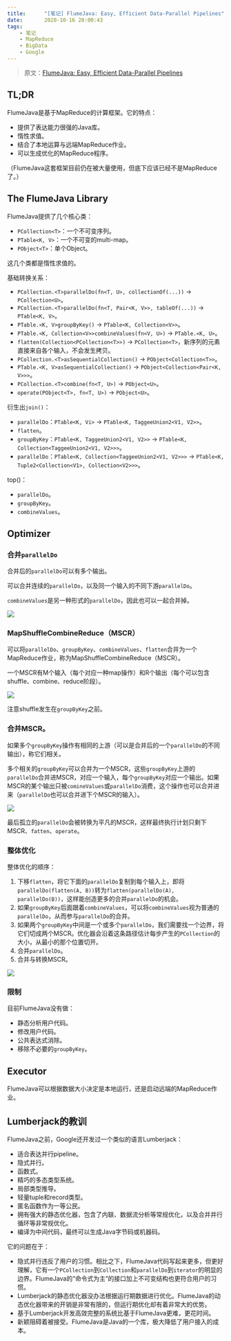 ```yaml
---
title:      "[笔记] FlumeJava: Easy, Efficient Data-Parallel Pipelines"
date:       2020-10-16 20:00:43
tags:
    - 笔记
    - MapReduce
    - BigData
    - Google
---
```


> 原文：[FlumeJava: Easy, Efficient Data-Parallel Pipelines](https://research.google/pubs/pub35650.pdf)

## TL;DR

FlumeJava是基于MapReduce的计算框架。它的特点：
- 提供了表达能力很强的Java库。
- 惰性求值。
- 结合了本地运算与远端MapReduce作业。
- 可以生成优化的MapReduce程序。

（FlumeJava这套框架目前仍在被大量使用，但底下应该已经不是MapReduce了。）

<!--more-->

## The FlumeJava Library

FlumeJava提供了几个核心类：
- `PCollection<T>`：一个不可变序列。
- `PTable<K, V>`：一个不可变的multi-map。
- `PObject<T>`：单个Object。

这几个类都是惰性求值的。

基础转换关系：
- `PCollection.<T>parallelDo(fn<T, U>, collectionOf(...))` -> `PCollection<U>`。
- `PCollection.<T>parallelDo(fn<T, Pair<K, V>>, tableOf(...))` -> `PTable<K, V>`。
- `PTable.<K, V>groupByKey()` -> `PTable<K, Collection<V>>`。
- `PTable.<K, Collection<V>>combineValues(fn<V, U>)` -> `PTable.<K, U>`。
- `flatten(Collection<PCollection<T>>)` -> `PCollection<T>`，新序列的元素直接来自各个输入，不会发生拷贝。
- `PCollection.<T>asSequentialCollection()` -> `PObject<Collection<T>>`。
- `PTable.<K, V>asSequentialCollection()` -> `PObject<Collection<Pair<K, V>>>`。
- `PCollection.<T>combine(fn<T, U>)` -> `PObject<U>`。
- `operate(PObject<T>, fn<T, U>)` -> `PObject<U>`。

衍生出`join()`：
- `parallelDo`：`PTable<K, Vi>` -> `PTable<K, TaggeeUnion2<V1, V2>>`。
- `flatten`。
- `groupByKey`：`PTable<K, TaggeeUnion2<V1, V2>>` -> `PTable<K, Collection<TaggeeUnion2<V1, V2>>>`。
- `parallelDo`：`PTable<K, Collection<TaggeeUnion2<V1, V2>>>` -> `PTable<K, Tuple2<Collection<V1>, Collection<V2>>>`。

top()：
- `parallelDo`。
- `groupByKey`。
- `combineValues`。

## Optimizer

### 合并`parallelDo`

合并后的`parallelDo`可以有多个输出。

可以合并连续的`parallelDo`，以及同一个输入的不同下游`parallelDo`。

`combineValues`是另一种形式的`parallelDo`，因此也可以一起合并掉。

![](https://fuzhe-pics.oss-cn-beijing.aliyuncs.com/flumejava-01.jpg)

### MapShuffleCombineReduce（MSCR）

可以将`parallelDo`、`groupByKey`、`combineValues`、`flatten`合并为一个MapReduce作业，称为MapShuffleCombineReduce（MSCR）。

一个MSCR有M个输入（每个对应一种map操作）和R个输出（每个可以包含shuffle、combine、reduce阶段）。

![](https://fuzhe-pics.oss-cn-beijing.aliyuncs.com/flumejava-02.jpg)

注意shuffle发生在`groupByKey`之前。

### 合并MSCR。

如果多个`groupByKey`操作有相同的上游（可以是合并后的一个`parallelDo`的不同输出），称它们相关。

多个相关的`groupByKey`可以合并为一个MSCR，这些`groupByKey`上游的`parallelDo`合并进MSCR，对应一个输入，每个`groupByKey`对应一个输出。如果MSCR的某个输出只被`comineValues`或`parallelDo`消费，这个操作也可以合并进来（`parallelDo`也可以合并进下个MSCR的输入）。

![](https://fuzhe-pics.oss-cn-beijing.aliyuncs.com/flumejava-03.jpg)

最后孤立的`parallelDo`会被转换为平凡的MSCR，这样最终执行计划只剩下MSCR、`fatten`、`operate`。

### 整体优化

整体优化的顺序：
1. 下移`flatten`，将它下面的`parallelDo`复制到每个输入上，即将`parallelDo(flatten(A, B))`转为`flatten(parallelDo(A), parallelDo(B))`，这样能创造更多的合并`parallelDo`的机会。
1. 如果`groupByKey`后面跟着`combineValues`，可以将`combineValues`视为普通的`parallelDo`，从而参与`parallelDo`的合并。
1. 如果两个`groupByKey`中间是一个或多个`parallelDo`，我们需要找一个边界，将它们切成两个MSCR。优化器会沿着这条路径估计每步产生的`PCollection`的大小，从最小的那个位置切开。
1. 合并`parallelDo`。
1. 合并与转换MSCR。

![](https://fuzhe-pics.oss-cn-beijing.aliyuncs.com/flumejava-04.jpg)

### 限制

目前FlumeJava没有做：
- 静态分析用户代码。
- 修改用户代码。
- 公共表达式消除。
- 移除不必要的`groupByKey`。

## Executor

FlumeJava可以根据数据大小决定是本地运行，还是启动远端的MapReduce作业。

## Lumberjack的教训

FlumeJava之前，Google还开发过一个类似的语言Lumberjack：
- 适合表达并行pipeline。
- 隐式并行。
- 函数式。
- 精巧的多态类型系统。
- 局部类型推导。
- 轻量tuple和record类型。
- 匿名函数作为一等公民。
- 拥有强大的静态优化器，包含了内联、数据流分析等常规优化，以及合并并行循环等非常规优化。
- 编译为中间代码，最终可以生成Java字节码或机器码。

它的问题在于：
- 隐式并行违反了用户的习惯。相比之下，FlumeJava代码写起来更多，但更好理解，它有一个`PCollection`到`Collection`和`parallelDo`到`iterator`的明显的边界。FlumeJava的“命令式为主”的接口加上不可变结构也更符合用户的习惯。
- Lumberjack的静态优化器没办法根据运行期数据进行优化。FlumeJava的动态优化器带来的开销是非常有限的，但运行期优化却有着非常大的优势。
- 基于Lumberjack开发高效完整的系统比基于FlumeJava更难，更花时间。
- 新颖阻碍着被接受。FlumeJava是Java的一个库，极大降低了用户接入的成本。
